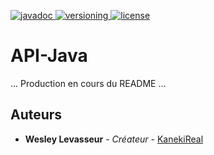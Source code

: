 [javadoc]: https://img.shields.io/badge/Javadoc-View-red.svg
[versioning]: https://img.shields.io/badge/Versioning-View-ff69b4.svg
[license]: https://img.shields.io/badge/Licence-Licence%20publique%20Creative%20Commons%20Attribution%20%20%20Utilisation%20non%20commerciale%20%20%20Pas%20d’Œuvre%20dérivée%204.0%20International-lightgrey.svg
[ ![javadoc][] ](https://dev.etsuko-network.com/javadoc/api)
[ ![versioning][] ](http://semver.org/)
[ ![license][] ](https://github.com/Etsuko-Network/API-Java/blob/main/LICENCE)

# API-Java

... Production en cours du README ...

## Auteurs

* **Wesley Levasseur** - *Créateur* - [KanekiReal](https://github.com/kanekireal)
